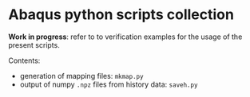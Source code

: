 # Abaqus python scripts collection

**Work in progress**: refer to to verification examples for the usage of the
present scripts.

Contents:

- generation of mapping files: `mkmap.py`
- output of numpy `.npz` files from history data: `saveh.py`
